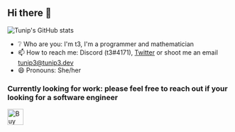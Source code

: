 ## Hi there 👋 
<!--
**tunip3/tunip3** is a ✨ _special_ ✨ repository because its `README.md` (this file) appears on your GitHub profile.

Here are some ideas to get you started:
-->
![Tunip's GitHub stats](https://github-readme-stats.vercel.app/api?username=tunip3&show_icons=true&theme=tokyonight)

<!--- 🔭 I’m currently working on something
- 🌱 I’m currently learning how spel an gramar
- 👯 I’m looking to collaborate on wiki editing
- 💬 Ask me about my cat-->
- ❔ Who are you: I'm t3, I'm a programmer and mathematician
- 📫 How to reach me: Discord (t3#4171), [Twitter](https://twitter.com/tunip3bot) or shoot me an email tunip3@tunip3.dev
- 😄 Pronouns: She/her

### **Currently looking for work**: please feel free to reach out if your looking for a software engineer

<a href='https://ko-fi.com/H2H23ED52' target='_blank'><img height='36' style='border:0px;height:36px;' src='https://storage.ko-fi.com/cdn/kofi3.png?v=3' border='0' alt='Buy Me a Coffee at ko-fi.com' /></a>
